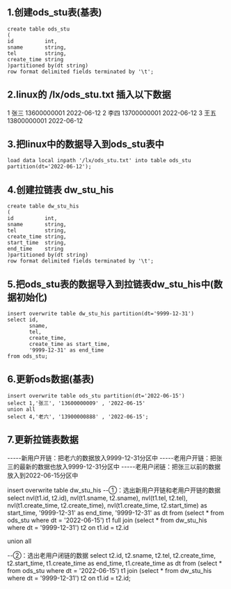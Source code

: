## 1.创建ods_stu表(基表)
```
create table ods_stu
(
id          int,
sname       string,
tel         string,
create_time string
)partitioned by(dt string)
row format delimited fields terminated by '\t';
```
## 2.linux的 /lx/ods_stu.txt 插入以下数据
1	张三	13600000001	2022-06-12
2	李四	13700000001	2022-06-12
3	王五	13800000001	2022-06-12

## 3.把linux中的数据导入到ods_stu表中
`load data local inpath '/lx/ods_stu.txt' into table ods_stu partition(dt='2022-06-12');`

## 4.创建拉链表 dw_stu_his
```
create table dw_stu_his
(
id          int,
sname       string,
tel         string,
create_time string,
start_time  string,
end_time    string
)partitioned by(dt string)
row format delimited fields terminated by '\t';
```
## 5.把ods_stu表的数据导入到拉链表dw_stu_his中(数据初始化)

```
insert overwrite table dw_stu_his partition(dt='9999-12-31')
select id, 
	   sname,
	   tel,
	   create_time,
	   create_time as start_time,
	   '9999-12-31' as end_time 
from ods_stu;
```
## 6.更新ods数据(基表)
```
insert overwrite table ods_stu partition(dt='2022-06-15')
select 1,'张三', '13600000009' , '2022-06-15'
union all
select 4,'老六', '13900000888' , '2022-06-15';
```
## 7.更新拉链表数据
-----新用户开链：把老六的数据放入9999-12-31分区中
-----老用户开链：把张三的最新的数据也放入9999-12-31分区中
-----老用户闭链：把张三以前的数据放入到2022-06-15分区中

insert overwrite table  dw_stu_his
--①：选出新用户开链和老用户开链的数据
select 
 nvl(t1.id,          t2.id), 
 nvl(t1.sname,       t2.sname),
 nvl(t1.tel,         t2.tel),
 nvl(t1.create_time, t2.create_time),
 nvl(t1.create_time, t2.start_time) as start_time,
 '9999-12-31'   as end_time,
 '9999-12-31'   as dt
from
 (select * from ods_stu    where dt = '2022-06-15') t1
full join
 (select * from dw_stu_his where dt = '9999-12-31') t2
on t1.id = t2.id

union all

--②：选出老用户闭链的数据
select 
 t2.id,
 t2.sname,
 t2.tel,
 t2.create_time,
 t2.start_time,
 t1.create_time  as end_time,
 t1.create_time  as dt
from
 (select * from ods_stu    where dt = '2022-06-15') t1
join
 (select * from dw_stu_his where dt = '9999-12-31') t2
on t1.id = t2.id;